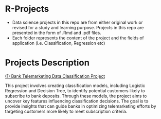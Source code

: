 # R-Projects
- Data science projects in this repo are from either original work or revised for a study and learning purpose. Projects in this repo are presented in the form of .Rmd and .pdf files.
- Each folder represents the content of the project and the fields of application (i.e. Classification, Regression etc)

# Projects Description

[(1) Bank Telemarketing Data Classification Project](https://github.com/PAKARALO/R-Projects/blob/69e80ba16110b166a3cdb80d665495cd3366f8b3/Bank%20telemarketing%20data%20classification%20project/Bank-data-analysis-R.pdf) 

This project involves creating classification models, including Logistic Regression and Decision Tree, to identify potential customers likely to subscribe to bank deposits.
Through these models, the project aims to uncover key features influencing classification decisions. The goal is to provide insights that can guide banks in optimizing telemarketing efforts by targeting customers more likely to meet subscription criteria.

